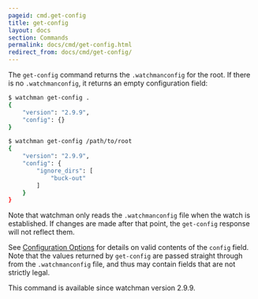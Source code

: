 ```yaml
---
pageid: cmd.get-config
title: get-config
layout: docs
section: Commands
permalink: docs/cmd/get-config.html
redirect_from: docs/cmd/get-config/
---
```


The `get-config` command returns the `.watchmanconfig` for the root.
If there is no `.watchmanconfig`, it returns an empty configuration field:

~~~bash
$ watchman get-config .
{
    "version": "2.9.9",
    "config": {}
}
~~~

~~~bash
$ watchman get-config /path/to/root
{
    "version": "2.9.9",
    "config": {
        "ignore_dirs": [
            "buck-out"
        ]
    }
}
~~~

Note that watchman only reads the `.watchmanconfig` file when the watch is
established.  If changes are made after that point, the `get-config` response
will not reflect them.

See [Configuration Options](/watchman/docs/config.html#configuration-options)
for details on valid contents of the `config` field.  Note that the values
returned by `get-config` are passed straight through from the `.watchmanconfig`
file, and thus may contain fields that are not strictly legal.

This command is available since watchman version 2.9.9.
